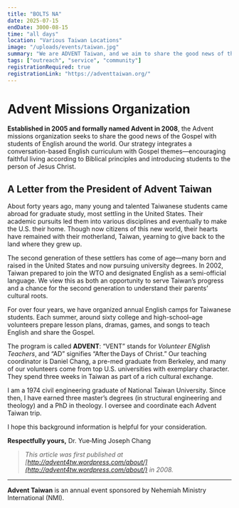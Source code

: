 ```yaml
---
title: "BOLTS NA"
date: 2025-07-15
endDate: 3000-08-15
time: "all days"
location: "Various Taiwan Locations"
image: "/uploads/events/taiwan.jpg"
summary: "We are ADVENT Taiwan, and we aim to share the good news of the Gospel with students of English around the world."
tags: ["outreach", "service", "community"]
registrationRequired: true
registrationLink: "https://adventtaiwan.org/"
---
```


# Advent Missions Organization

**Established in 2005 and formally named Advent in 2008**, the Advent missions organization seeks to share the good news of the Gospel with students of English around the world. Our strategy integrates a conversation-based English curriculum with Gospel themes—encouraging faithful living according to Biblical principles and introducing students to the person of Jesus Christ.

## A Letter from the President of Advent Taiwan

About forty years ago, many young and talented Taiwanese students came abroad for graduate study, most settling in the United States. Their academic pursuits led them into various disciplines and eventually to make the U.S. their home. Though now citizens of this new world, their hearts have remained with their motherland, Taiwan, yearning to give back to the land where they grew up.

The second generation of these settlers has come of age—many born and raised in the United States and now pursuing university degrees. In 2002, Taiwan prepared to join the WTO and designated English as a semi-official language. We view this as both an opportunity to serve Taiwan’s progress and a chance for the second generation to understand their parents’ cultural roots.

For over four years, we have organized annual English camps for Taiwanese students. Each summer, around sixty college and high-school–age volunteers prepare lesson plans, dramas, games, and songs to teach English and share the Gospel.

The program is called **ADVENT**: “VENT” stands for *Volunteer ENglish Teachers*, and “AD” signifies “After the Days of Christ.” Our teaching coordinator is Daniel Chang, a pre-med graduate from Berkeley, and many of our volunteers come from top U.S. universities with exemplary character. They spend three weeks in Taiwan as part of a rich cultural exchange.

I am a 1974 civil engineering graduate of National Taiwan University. Since then, I have earned three master’s degrees (in structural engineering and theology) and a PhD in theology. I oversee and coordinate each Advent Taiwan trip.

I hope this background information is helpful for your consideration.

**Respectfully yours,**
Dr. Yue‑Ming Joseph Chang

> *This article was first published at [http://advent4tw.wordpress.com/about/](http://advent4tw.wordpress.com/about/) in 2008.*

---

**Advent Taiwan** is an annual event sponsored by Nehemiah Ministry International (NMI).
